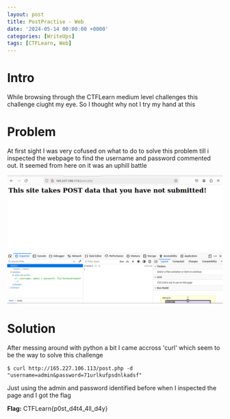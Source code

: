 ```yaml
---
layout: post
title: PostPractise - Web
date: '2024-05-14 00:00:00 +0000'
categories: [WriteUps]
tags: [CTFLearn, Web]  
---
```


# Intro

While browsing through the CTFLearn medium level challenges this challenge ciught my eye. So I thought why not I try my hand at this

# Problem

At first sight I was very cofused on what to do to solve this problem till i inspected the webpage to find the username 
and password commented out. It seemed from here on it was an uphill battle

![Webpage](/assets/img/PostPractiseWeb/Screenshot-2024-02-28-144421.png)


# Solution

After messing around with python a bit I came accross 'curl' which seem to be the way to solve this challenge

```terminal
$ curl http://165.227.106.113/post.php -d "username=admin&password=71urlkufpsdnlkadsf"
```


Just using the admin and password identified before when I inspected the page and I got the flag

**Flag:** CTFLearn{p0st_d4t4_4ll_d4y}